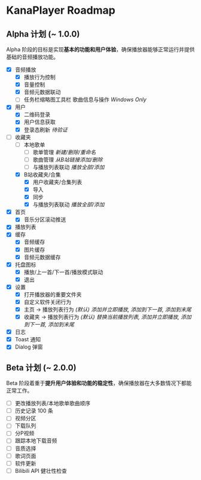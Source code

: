 # KanaPlayer Roadmap

## Alpha 计划 (~ 1.0.0)

Alpha 阶段的目标是实现**基本的功能和用户体验**，确保播放器能够正常运行并提供基础的音频播放功能。

- [x] 音频播放
  - [x] 播放行为控制
  - [x] 音量控制
  - [x] 音频元数据联动
  - [ ] 任务栏缩略图工具栏 歌曲信息与操作 *Windows Only*
- [x] 用户
  - [x] 二维码登录
  - [x] 用户信息获取
  - [x] 登录态刷新 *待验证*
- [ ] 收藏夹
  - [ ] 本地歌单
    - [ ] 歌单管理 *新建/删除/重命名*
    - [ ] 歌曲管理 *从B站链接添加/删除*
    - [ ] 与播放列表联动 *播放全部/添加*
  - [x] B站收藏夹/合集
    - [x] 用户收藏夹/合集列表
    - [x] 导入
    - [x] 同步
    - [x] 与播放列表联动 *播放全部/添加*
- [x] 首页
  - [x] 音乐分区滚动推送
- [x] 播放列表
- [x] 缓存
  - [x] 音频缓存
  - [x] 图片缓存
  - [x] 音频元数据缓存
- [x] 托盘图标
  - [x] 播放/上一首/下一首/播放模式联动
  - [x] 退出
- [x] 设置
  - [x] 打开播放器的重要文件夹
  - [x] 自定义软件关闭行为
  - [x] 主页 -> 播放列表行为 *(默认) 添加并立即播放, 添加到下一首, 添加到末尾*
  - [x] 收藏夹 -> 播放列表行为 *(默认) 替换当前播放列表, 添加并立即播放, 添加到下一首, 添加到末尾*
- [x] 日志
- [x] Toast 通知
- [x] Dialog 弹窗

## Beta 计划 (~ 2.0.0)

Beta 阶段着重于**提升用户体验和功能的稳定性**，确保播放器在大多数情况下都能正常工作。

- [ ] 更改播放列表/本地歌单歌曲顺序
- [ ] 历史记录 100 条
- [ ] 视频分区
- [ ] 下载队列
- [ ] 分P视频
- [ ] 跟踪本地下载音频
- [ ] 音质选择
- [ ] 歌词页面
- [ ] 软件更新
- [ ] Bilibili API 健壮性检查